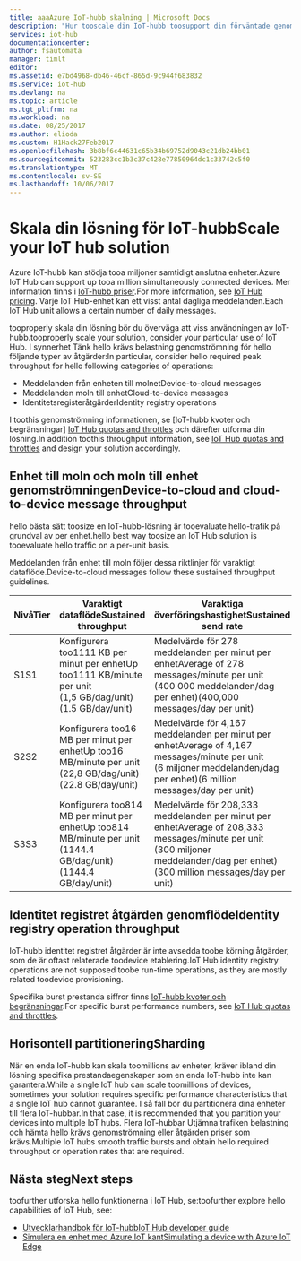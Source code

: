 ```yaml
---
title: aaaAzure IoT-hubb skalning | Microsoft Docs
description: "Hur tooscale din IoT-hubb toosupport din förväntade genomströmningen. Innehåller en sammanfattning av hello stöds genomflödet för varje nivå och alternativ för delning."
services: iot-hub
documentationcenter: 
author: fsautomata
manager: timlt
editor: 
ms.assetid: e7bd4968-db46-46cf-865d-9c944f683832
ms.service: iot-hub
ms.devlang: na
ms.topic: article
ms.tgt_pltfrm: na
ms.workload: na
ms.date: 08/25/2017
ms.author: elioda
ms.custom: H1Hack27Feb2017
ms.openlocfilehash: 3b8bf6c44631c65b34b69752d9043c21db24bb01
ms.sourcegitcommit: 523283cc1b3c37c428e77850964dc1c33742c5f0
ms.translationtype: MT
ms.contentlocale: sv-SE
ms.lasthandoff: 10/06/2017
---
```

# <a name="scale-your-iot-hub-solution"></a><span data-ttu-id="e4a4c-104">Skala din lösning för IoT-hubb</span><span class="sxs-lookup"><span data-stu-id="e4a4c-104">Scale your IoT hub solution</span></span>
<span data-ttu-id="e4a4c-105">Azure IoT-hubb kan stödja tooa miljoner samtidigt anslutna enheter.</span><span class="sxs-lookup"><span data-stu-id="e4a4c-105">Azure IoT Hub can support up tooa million simultaneously connected devices.</span></span> <span data-ttu-id="e4a4c-106">Mer information finns i [IoT-hubb priser][lnk-pricing].</span><span class="sxs-lookup"><span data-stu-id="e4a4c-106">For more information, see [IoT Hub pricing][lnk-pricing].</span></span> <span data-ttu-id="e4a4c-107">Varje IoT Hub-enhet kan ett visst antal dagliga meddelanden.</span><span class="sxs-lookup"><span data-stu-id="e4a4c-107">Each IoT Hub unit allows a certain number of daily messages.</span></span>

<span data-ttu-id="e4a4c-108">tooproperly skala din lösning bör du överväga att viss användningen av IoT-hubb.</span><span class="sxs-lookup"><span data-stu-id="e4a4c-108">tooproperly scale your solution, consider your particular use of IoT Hub.</span></span> <span data-ttu-id="e4a4c-109">I synnerhet Tänk hello krävs belastning genomströmning för hello följande typer av åtgärder:</span><span class="sxs-lookup"><span data-stu-id="e4a4c-109">In particular, consider hello required peak throughput for hello following categories of operations:</span></span>

* <span data-ttu-id="e4a4c-110">Meddelanden från enheten till molnet</span><span class="sxs-lookup"><span data-stu-id="e4a4c-110">Device-to-cloud messages</span></span>
* <span data-ttu-id="e4a4c-111">Meddelanden moln till enhet</span><span class="sxs-lookup"><span data-stu-id="e4a4c-111">Cloud-to-device messages</span></span>
* <span data-ttu-id="e4a4c-112">Identitetsregisteråtgärder</span><span class="sxs-lookup"><span data-stu-id="e4a4c-112">Identity registry operations</span></span>

<span data-ttu-id="e4a4c-113">I toothis genomströmning informationen, se [IoT-hubb kvoter och begränsningar] [ IoT Hub quotas and throttles] och därefter utforma din lösning.</span><span class="sxs-lookup"><span data-stu-id="e4a4c-113">In addition toothis throughput information, see [IoT Hub quotas and throttles][IoT Hub quotas and throttles] and design your solution accordingly.</span></span>

## <a name="device-to-cloud-and-cloud-to-device-message-throughput"></a><span data-ttu-id="e4a4c-114">Enhet till moln och moln till enhet genomströmningen</span><span class="sxs-lookup"><span data-stu-id="e4a4c-114">Device-to-cloud and cloud-to-device message throughput</span></span>
<span data-ttu-id="e4a4c-115">hello bästa sätt toosize en IoT-hubb-lösning är tooevaluate hello-trafik på grundval av per enhet.</span><span class="sxs-lookup"><span data-stu-id="e4a4c-115">hello best way toosize an IoT Hub solution is tooevaluate hello traffic on a per-unit basis.</span></span>

<span data-ttu-id="e4a4c-116">Meddelanden från enhet till moln följer dessa riktlinjer för varaktigt dataflöde.</span><span class="sxs-lookup"><span data-stu-id="e4a4c-116">Device-to-cloud messages follow these sustained throughput guidelines.</span></span>

| <span data-ttu-id="e4a4c-117">Nivå</span><span class="sxs-lookup"><span data-stu-id="e4a4c-117">Tier</span></span> | <span data-ttu-id="e4a4c-118">Varaktigt dataflöde</span><span class="sxs-lookup"><span data-stu-id="e4a4c-118">Sustained throughput</span></span> | <span data-ttu-id="e4a4c-119">Varaktiga överföringshastighet</span><span class="sxs-lookup"><span data-stu-id="e4a4c-119">Sustained send rate</span></span> |
| --- | --- | --- |
| <span data-ttu-id="e4a4c-120">S1</span><span class="sxs-lookup"><span data-stu-id="e4a4c-120">S1</span></span> |<span data-ttu-id="e4a4c-121">Konfigurera too1111 KB per minut per enhet</span><span class="sxs-lookup"><span data-stu-id="e4a4c-121">Up too1111 KB/minute per unit</span></span><br/><span data-ttu-id="e4a4c-122">(1,5 GB/dag/unit)</span><span class="sxs-lookup"><span data-stu-id="e4a4c-122">(1.5 GB/day/unit)</span></span> |<span data-ttu-id="e4a4c-123">Medelvärde för 278 meddelanden per minut per enhet</span><span class="sxs-lookup"><span data-stu-id="e4a4c-123">Average of 278 messages/minute per unit</span></span><br/><span data-ttu-id="e4a4c-124">(400 000 meddelanden/dag per enhet)</span><span class="sxs-lookup"><span data-stu-id="e4a4c-124">(400,000 messages/day per unit)</span></span> |
| <span data-ttu-id="e4a4c-125">S2</span><span class="sxs-lookup"><span data-stu-id="e4a4c-125">S2</span></span> |<span data-ttu-id="e4a4c-126">Konfigurera too16 MB per minut per enhet</span><span class="sxs-lookup"><span data-stu-id="e4a4c-126">Up too16 MB/minute per unit</span></span><br/><span data-ttu-id="e4a4c-127">(22,8 GB/dag/unit)</span><span class="sxs-lookup"><span data-stu-id="e4a4c-127">(22.8 GB/day/unit)</span></span> |<span data-ttu-id="e4a4c-128">Medelvärde för 4,167 meddelanden per minut per enhet</span><span class="sxs-lookup"><span data-stu-id="e4a4c-128">Average of 4,167 messages/minute per unit</span></span><br/><span data-ttu-id="e4a4c-129">(6 miljoner meddelanden/dag per enhet)</span><span class="sxs-lookup"><span data-stu-id="e4a4c-129">(6 million messages/day per unit)</span></span> |
| <span data-ttu-id="e4a4c-130">S3</span><span class="sxs-lookup"><span data-stu-id="e4a4c-130">S3</span></span> |<span data-ttu-id="e4a4c-131">Konfigurera too814 MB per minut per enhet</span><span class="sxs-lookup"><span data-stu-id="e4a4c-131">Up too814 MB/minute per unit</span></span><br/><span data-ttu-id="e4a4c-132">(1144.4 GB/dag/unit)</span><span class="sxs-lookup"><span data-stu-id="e4a4c-132">(1144.4 GB/day/unit)</span></span> |<span data-ttu-id="e4a4c-133">Medelvärde för 208,333 meddelanden per minut per enhet</span><span class="sxs-lookup"><span data-stu-id="e4a4c-133">Average of 208,333 messages/minute per unit</span></span><br/><span data-ttu-id="e4a4c-134">(300 miljoner meddelanden/dag per enhet)</span><span class="sxs-lookup"><span data-stu-id="e4a4c-134">(300 million messages/day per unit)</span></span> |

## <a name="identity-registry-operation-throughput"></a><span data-ttu-id="e4a4c-135">Identitet registret åtgärden genomflöde</span><span class="sxs-lookup"><span data-stu-id="e4a4c-135">Identity registry operation throughput</span></span>
<span data-ttu-id="e4a4c-136">IoT-hubb identitet registret åtgärder är inte avsedda toobe körning åtgärder, som de är oftast relaterade toodevice etablering.</span><span class="sxs-lookup"><span data-stu-id="e4a4c-136">IoT Hub identity registry operations are not supposed toobe run-time operations, as they are mostly related toodevice provisioning.</span></span>

<span data-ttu-id="e4a4c-137">Specifika burst prestanda siffror finns [IoT-hubb kvoter och begränsningar][IoT Hub quotas and throttles].</span><span class="sxs-lookup"><span data-stu-id="e4a4c-137">For specific burst performance numbers, see [IoT Hub quotas and throttles][IoT Hub quotas and throttles].</span></span>

## <a name="sharding"></a><span data-ttu-id="e4a4c-138">Horisontell partitionering</span><span class="sxs-lookup"><span data-stu-id="e4a4c-138">Sharding</span></span>
<span data-ttu-id="e4a4c-139">När en enda IoT-hubb kan skala toomillions av enheter, kräver ibland din lösning specifika prestandaegenskaper som en enda IoT-hubb inte kan garantera.</span><span class="sxs-lookup"><span data-stu-id="e4a4c-139">While a single IoT hub can scale toomillions of devices, sometimes your solution requires specific performance characteristics that a single IoT hub cannot guarantee.</span></span> <span data-ttu-id="e4a4c-140">I så fall bör du partitionera dina enheter till flera IoT-hubbar.</span><span class="sxs-lookup"><span data-stu-id="e4a4c-140">In that case, it is recommended that you partition your devices into multiple IoT hubs.</span></span> <span data-ttu-id="e4a4c-141">Flera IoT-hubbar Utjämna trafiken belastning och hämta hello krävs genomströmning eller åtgärden priser som krävs.</span><span class="sxs-lookup"><span data-stu-id="e4a4c-141">Multiple IoT hubs smooth traffic bursts and obtain hello required throughput or operation rates that are required.</span></span>

## <a name="next-steps"></a><span data-ttu-id="e4a4c-142">Nästa steg</span><span class="sxs-lookup"><span data-stu-id="e4a4c-142">Next steps</span></span>
<span data-ttu-id="e4a4c-143">toofurther utforska hello funktionerna i IoT Hub, se:</span><span class="sxs-lookup"><span data-stu-id="e4a4c-143">toofurther explore hello capabilities of IoT Hub, see:</span></span>

* <span data-ttu-id="e4a4c-144">[Utvecklarhandbok för IoT-hubb][lnk-devguide]</span><span class="sxs-lookup"><span data-stu-id="e4a4c-144">[IoT Hub developer guide][lnk-devguide]</span></span>
* <span data-ttu-id="e4a4c-145">[Simulera en enhet med Azure IoT kant][lnk-iotedge]</span><span class="sxs-lookup"><span data-stu-id="e4a4c-145">[Simulating a device with Azure IoT Edge][lnk-iotedge]</span></span>

[lnk-pricing]: https://azure.microsoft.com/pricing/details/iot-hub
[IoT Hub quotas and throttles]: iot-hub-devguide-quotas-throttling.md

[lnk-devguide]: iot-hub-devguide.md
[lnk-iotedge]: iot-hub-linux-iot-edge-simulated-device.md
